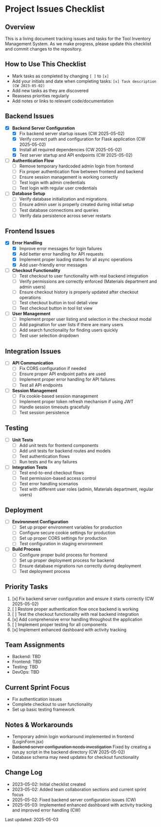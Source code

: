 # Project Issues Checklist

## Overview
This is a living document tracking issues and tasks for the Tool Inventory Management System. As we make progress, please update this checklist and commit changes to the repository.

## How to Use This Checklist
- Mark tasks as completed by changing `[ ]` to `[x]`
- Add your initials and date when completing tasks: `[x] Task description (CW 2023-05-02)`
- Add new tasks as they are discovered
- Reassess priorities regularly
- Add notes or links to relevant code/documentation

## Backend Issues

- [x] **Backend Server Configuration**
  - [x] Fix backend server startup issues (CW 2025-05-02)
  - [x] Verify correct path and configuration for Flask application (CW 2025-05-02)
  - [x] Install all required dependencies (CW 2025-05-02)
  - [x] Test server startup and API endpoints (CW 2025-05-02)

- [ ] **Authentication Flow**
  - [ ] Remove temporary hardcoded admin login from frontend
  - [ ] Fix proper authentication flow between frontend and backend
  - [ ] Ensure session management is working correctly
  - [ ] Test login with admin credentials
  - [ ] Test login with regular user credentials

- [ ] **Database Setup**
  - [ ] Verify database initialization and migrations
  - [ ] Ensure admin user is properly created during initial setup
  - [ ] Test database connections and queries
  - [ ] Verify data persistence across server restarts

## Frontend Issues

- [x] **Error Handling**
  - [x] Improve error messages for login failures
  - [x] Add better error handling for API requests
  - [x] Implement proper loading states for all async operations
  - [x] Add user-friendly error messages

- [ ] **Checkout Functionality**
  - [ ] Test checkout to user functionality with real backend integration
  - [ ] Verify permissions are correctly enforced (Materials department and admin users)
  - [ ] Ensure checkout history is properly updated after checkout operations
  - [ ] Test checkout button in tool detail view
  - [ ] Test checkout button in tool list view

- [ ] **User Management**
  - [ ] Implement proper user listing and selection in the checkout modal
  - [ ] Add pagination for user lists if there are many users
  - [ ] Add search functionality for finding users quickly
  - [ ] Test user selection dropdown

## Integration Issues

- [ ] **API Communication**
  - [ ] Fix CORS configuration if needed
  - [ ] Ensure proper API endpoint paths are used
  - [ ] Implement proper error handling for API failures
  - [ ] Test all API endpoints

- [ ] **Session Management**
  - [ ] Fix cookie-based session management
  - [ ] Implement proper token refresh mechanism if using JWT
  - [ ] Handle session timeouts gracefully
  - [ ] Test session persistence

## Testing

- [ ] **Unit Tests**
  - [ ] Add unit tests for frontend components
  - [ ] Add unit tests for backend routes and models
  - [ ] Test authentication flows
  - [ ] Run tests and fix any failures

- [ ] **Integration Tests**
  - [ ] Test end-to-end checkout flows
  - [ ] Test permission-based access control
  - [ ] Test error handling scenarios
  - [ ] Test with different user roles (admin, Materials department, regular users)

## Deployment

- [ ] **Environment Configuration**
  - [ ] Set up proper environment variables for production
  - [ ] Configure secure cookie settings for production
  - [ ] Set up proper CORS settings for production
  - [ ] Test configuration in staging environment

- [ ] **Build Process**
  - [ ] Configure proper build process for frontend
  - [ ] Set up proper deployment process for backend
  - [ ] Ensure database migrations run correctly during deployment
  - [ ] Test deployment process

## Priority Tasks

1. [x] Fix backend server configuration and ensure it starts correctly (CW 2025-05-02)
2. [ ] Restore proper authentication flow once backend is working
3. [ ] Test the checkout functionality with real backend integration
4. [x] Add comprehensive error handling throughout the application
5. [ ] Implement proper testing for all components
6. [x] Implement enhanced dashboard with activity tracking

## Team Assignments
<!-- Add team member assignments here as team grows -->
- Backend: TBD
- Frontend: TBD
- Testing: TBD
- DevOps: TBD

## Current Sprint Focus
<!-- Update this section for each sprint -->
- Fix authentication issues
- Complete checkout to user functionality
- Set up basic testing framework

## Notes & Workarounds
- Temporary admin login workaround implemented in frontend (LoginForm.jsx)
- ~~Backend server configuration needs investigation~~ Fixed by creating a run.py script in the backend directory (CW 2025-05-02)
- Database schema may need updates for checkout functionality

## Change Log
- 2023-05-02: Initial checklist created
- 2023-05-02: Added team collaboration sections and current sprint focus
- 2025-05-02: Fixed backend server configuration issues (CW)
- 2025-05-03: Implemented enhanced dashboard with activity tracking and improved error handling (CW)

Last updated: 2025-05-03
